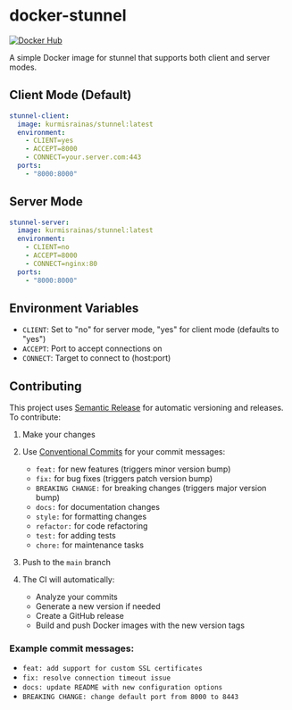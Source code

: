 # docker-stunnel

[![Docker Hub](https://img.shields.io/docker/image-size/kurmisrainas/stunnel?label=Docker%20Hub&logo=docker)](https://hub.docker.com/r/kurmisrainas/stunnel)

A simple Docker image for stunnel that supports both client and server modes.

## Client Mode (Default)

``` yaml
stunnel-client:
  image: kurmisrainas/stunnel:latest
  environment:
    - CLIENT=yes
    - ACCEPT=8000
    - CONNECT=your.server.com:443
  ports:
    - "8000:8000"
```

## Server Mode

``` yaml
stunnel-server:
  image: kurmisrainas/stunnel:latest
  environment:
    - CLIENT=no
    - ACCEPT=8000
    - CONNECT=nginx:80
  ports:
    - "8000:8000"
```

## Environment Variables

- `CLIENT`: Set to "no" for server mode, "yes" for client mode (defaults to "yes")
- `ACCEPT`: Port to accept connections on
- `CONNECT`: Target to connect to (host:port)

## Contributing

This project uses [Semantic Release](https://github.com/semantic-release/semantic-release) for automatic versioning and releases. To contribute:

1. Make your changes
2. Use [Conventional Commits](https://www.conventionalcommits.org/) for your commit messages:
   - `feat:` for new features (triggers minor version bump)
   - `fix:` for bug fixes (triggers patch version bump)
   - `BREAKING CHANGE:` for breaking changes (triggers major version bump)
   - `docs:` for documentation changes
   - `style:` for formatting changes
   - `refactor:` for code refactoring
   - `test:` for adding tests
   - `chore:` for maintenance tasks

3. Push to the `main` branch
4. The CI will automatically:
   - Analyze your commits
   - Generate a new version if needed
   - Create a GitHub release
   - Build and push Docker images with the new version tags

### Example commit messages:
- `feat: add support for custom SSL certificates`
- `fix: resolve connection timeout issue`
- `docs: update README with new configuration options`
- `BREAKING CHANGE: change default port from 8000 to 8443`

